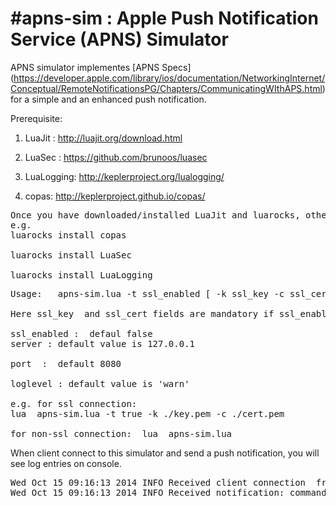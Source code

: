 #apns-sim : Apple Push Notification Service (APNS) Simulator
========

APNS simulator implementes [APNS Specs] (https://developer.apple.com/library/ios/documentation/NetworkingInternet/Conceptual/RemoteNotificationsPG/Chapters/CommunicatingWIthAPS.html)   for a simple and an enhanced push notification.

Prerequisite:

1.  LuaJit : http://luajit.org/download.html

2.  LuaSec : https://github.com/brunoos/luasec 

3.  LuaLogging: http://keplerproject.org/lualogging/

4.  copas:  http://keplerproject.github.io/copas/


<pre>
Once you have downloaded/installed LuaJit and luarocks, other dependencies can be installed using luarocks
e.g.
luarocks install copas

luarocks install LuaSec

luarocks install LuaLogging
</pre>


<pre>
Usage:   apns-sim.lua -t ssl_enabled [ -k ssl_key -c ssl_cert] [ -s server -p port -l loglevel -]

Here ssl_key  and ssl_cert fields are mandatory if ssl_enabled is set to true.  

ssl_enabled :  defaul false
server : default value is 127.0.0.1

port  :  default 8080

loglevel : default value is 'warn'

e.g. for ssl connection:
lua  apns-sim.lua -t true -k ./key.pem -c ./cert.pem

for non-ssl connection:  lua  apns-sim.lua 
</pre>
When client connect to this simulator and send a push notification, you will see log entries on console.

<pre>
Wed Oct 15 09:16:13 2014 INFO Received client connection  from '127.0.0.1:53444':
Wed Oct 15 09:16:13 2014 INFO Received notification: command=1; id=21; expiry=1413382573; token=adf3b210e7adf35f540f45b2697760d9d41081569dc4509ee98bb4d4c92a72ae; payload={"aps":{"alert":{"body":"Hello World"}}}
</pre>



 



